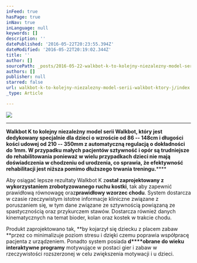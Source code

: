 ```yaml
---
inFeed: true
hasPage: true
inNav: true
inLanguage: null
keywords: []
description: ''
datePublished: '2016-05-22T20:23:55.394Z'
dateModified: '2016-05-22T20:19:02.344Z'
title: ''
author: []
sourcePath: _posts/2016-05-22-walkbot-k-to-kolejny-niezalezny-model-serii-walkbot-ktory-j.md
authors: []
publisher: null
starred: false
url: walkbot-k-to-kolejny-niezalezny-model-serii-walkbot-ktory-j/index.html
_type: Article

---
```

![](https://s3-us-west-2.amazonaws.com/the-grid-img/p/6672e9507055c16ef0ca085f9375c7c2ac940363.jpg)

********

****Walkbot K **to kolejny niezależny model serii Walkbot, który jest dedykowany specjalnie dla dzieci o wzroście od 86 -- 148cm i długości kości udowej od 210 -- 350mm z automatyczną regulacją o dokładności do 1mm. W przypadku małych pacjentów sztywność i opór są trudniejsze do rehabilitowania ponieważ w wielu przypadkach dzieci nie mają doświadczenia w chodzeniu od urodzenia, co sprawia, że efektywność rehabilitacji jest niższa pomimo dłuższego trwania treningu.**********

Aby osiągać lepsze rezultaty Walkbot K z**ostał zaprojektowany z wykorzystaniem zrobotyzowanego ruchu kostki**, tak aby zapewnić prawidłową równowagę oraz**prawidłowy wzorzec chodu**. System dostarcza w czasie rzeczywistym istotne informacje kliniczne związane z poruszaniem się, w tym dane związane ze sztywnością powiązaną ze spastycznością oraz przykurczem stawów. Dostarcza również danych kinematycznych na temat bioder, kolan oraz kostek w trakcie chodu.

Produkt zaprojektowano tak, **by kojarzył się dziecku z placem zabaw **przez co minimalizuje poziom stresu i dzięki czemu poprawia współpracę pacjenta z urządzeniem. Ponadto system posiada **d****obrane do wieku interaktywne programy** motywujące w postaci gier i zabaw w rzeczywistości rozszerzonej w celu zwiększenia motywacji i u dzieci.